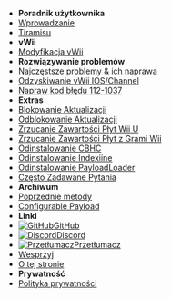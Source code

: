 - **Poradnik użytkownika**
- [Wprowadzanie](introduction)
- [Tiramisu](tiramisu/sd-preparation)
- **vWii**
- [Modyfikacja vWii](vwii-modding)
- **Rozwiązywanie problemów**
- [Najczęstsze problemy & ich naprawa](common-issues-fixes)
- [Odzyskiwanie vWii IOS/Channel](recover-vwii-ioses-channels)
- [Napraw kod błędu 112-1037](fix-errcode-112-1037)
- **Extras**
- [Blokowanie Aktualizacji](block-updates)
- [Odblokowanie Aktualizacji](unblock-updates)
- [Zrzucanie Zawartości Płyt Wii U](dump-games)
- [Zrzucanie Zawartości Płyt z Grami Wii](dump-wii-games)
- [Odinstalowanie CBHC](uninstall-cbhc)
- [Odinstalowanie Indexiine](uninstall-indexiine)
- [Odinstalowanie PayloadLoader](uninstall-payloadloader)
- [Często Zadawane Pytania](faq)
- **Archiwum**
- [Poprzednie metody](archive/cfw-choice)
- [Configurable Payload](configurable-payload)
- **Linki**
- [![GitHub](https://icongr.am/simple/github.svg?color=808080&size=16)GitHub](https://github.com/hacks-guide/Guide-WiiU)
- [![Discord](https://icongr.am/simple/discord.svg?colored&size=16)Discord](https://discord.gg/C29hYvh)
- [![Przetłumacz](https://icongr.am/material/translate.svg?color=808080&size=16)Przetłumacz](https://hacks-guide.crowdin.com/u/projects/10)
- [Wesprzyj](donations)
- [O tej stronie](about)
- **Prywatność**
- [Polityka prywatności](privacy-policy)
